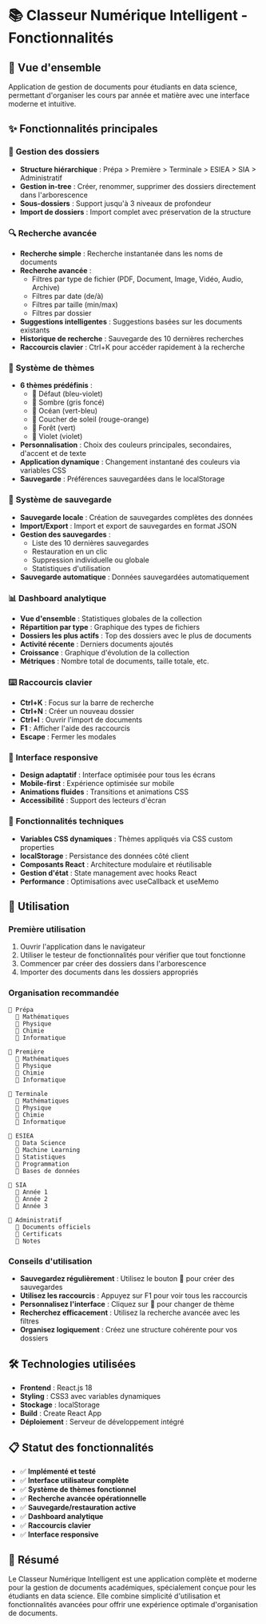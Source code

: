 # 📚 Classeur Numérique Intelligent - Fonctionnalités

## 🎯 **Vue d'ensemble**
Application de gestion de documents pour étudiants en data science, permettant d'organiser les cours par année et matière avec une interface moderne et intuitive.

## ✨ **Fonctionnalités principales**

### 📁 **Gestion des dossiers**
- **Structure hiérarchique** : Prépa > Première > Terminale > ESIEA > SIA > Administratif
- **Gestion in-tree** : Créer, renommer, supprimer des dossiers directement dans l'arborescence
- **Sous-dossiers** : Support jusqu'à 3 niveaux de profondeur
- **Import de dossiers** : Import complet avec préservation de la structure

### 🔍 **Recherche avancée**
- **Recherche simple** : Recherche instantanée dans les noms de documents
- **Recherche avancée** : 
  - Filtres par type de fichier (PDF, Document, Image, Vidéo, Audio, Archive)
  - Filtres par date (de/à)
  - Filtres par taille (min/max)
  - Filtres par dossier
- **Suggestions intelligentes** : Suggestions basées sur les documents existants
- **Historique de recherche** : Sauvegarde des 10 dernières recherches
- **Raccourcis clavier** : Ctrl+K pour accéder rapidement à la recherche

### 🎨 **Système de thèmes**
- **6 thèmes prédéfinis** :
  - 🌈 Défaut (bleu-violet)
  - 🌙 Sombre (gris foncé)
  - 🌊 Océan (vert-bleu)
  - 🌅 Coucher de soleil (rouge-orange)
  - 🌲 Forêt (vert)
  - 💜 Violet (violet)
- **Personnalisation** : Choix des couleurs principales, secondaires, d'accent et de texte
- **Application dynamique** : Changement instantané des couleurs via variables CSS
- **Sauvegarde** : Préférences sauvegardées dans le localStorage

### 💾 **Système de sauvegarde**
- **Sauvegarde locale** : Création de sauvegardes complètes des données
- **Import/Export** : Import et export de sauvegardes en format JSON
- **Gestion des sauvegardes** : 
  - Liste des 10 dernières sauvegardes
  - Restauration en un clic
  - Suppression individuelle ou globale
  - Statistiques d'utilisation
- **Sauvegarde automatique** : Données sauvegardées automatiquement

### 📊 **Dashboard analytique**
- **Vue d'ensemble** : Statistiques globales de la collection
- **Répartition par type** : Graphique des types de fichiers
- **Dossiers les plus actifs** : Top des dossiers avec le plus de documents
- **Activité récente** : Derniers documents ajoutés
- **Croissance** : Graphique d'évolution de la collection
- **Métriques** : Nombre total de documents, taille totale, etc.

### ⌨️ **Raccourcis clavier**
- **Ctrl+K** : Focus sur la barre de recherche
- **Ctrl+N** : Créer un nouveau dossier
- **Ctrl+I** : Ouvrir l'import de documents
- **F1** : Afficher l'aide des raccourcis
- **Escape** : Fermer les modales

### 📱 **Interface responsive**
- **Design adaptatif** : Interface optimisée pour tous les écrans
- **Mobile-first** : Expérience optimisée sur mobile
- **Animations fluides** : Transitions et animations CSS
- **Accessibilité** : Support des lecteurs d'écran

### 🔧 **Fonctionnalités techniques**
- **Variables CSS dynamiques** : Thèmes appliqués via CSS custom properties
- **localStorage** : Persistance des données côté client
- **Composants React** : Architecture modulaire et réutilisable
- **Gestion d'état** : State management avec hooks React
- **Performance** : Optimisations avec useCallback et useMemo

## 🚀 **Utilisation**

### **Première utilisation**
1. Ouvrir l'application dans le navigateur
2. Utiliser le testeur de fonctionnalités pour vérifier que tout fonctionne
3. Commencer par créer des dossiers dans l'arborescence
4. Importer des documents dans les dossiers appropriés

### **Organisation recommandée**
```
📁 Prépa
  📁 Mathématiques
  📁 Physique
  📁 Chimie
  📁 Informatique

📁 Première
  📁 Mathématiques
  📁 Physique
  📁 Chimie
  📁 Informatique

📁 Terminale
  📁 Mathématiques
  📁 Physique
  📁 Chimie
  📁 Informatique

📁 ESIEA
  📁 Data Science
  📁 Machine Learning
  📁 Statistiques
  📁 Programmation
  📁 Bases de données

📁 SIA
  📁 Année 1
  📁 Année 2
  📁 Année 3

📁 Administratif
  📁 Documents officiels
  📁 Certificats
  📁 Notes
```

### **Conseils d'utilisation**
- **Sauvegardez régulièrement** : Utilisez le bouton 💾 pour créer des sauvegardes
- **Utilisez les raccourcis** : Appuyez sur F1 pour voir tous les raccourcis
- **Personnalisez l'interface** : Cliquez sur 🎨 pour changer de thème
- **Recherchez efficacement** : Utilisez la recherche avancée avec les filtres
- **Organisez logiquement** : Créez une structure cohérente pour vos dossiers

## 🛠️ **Technologies utilisées**
- **Frontend** : React.js 18
- **Styling** : CSS3 avec variables dynamiques
- **Stockage** : localStorage
- **Build** : Create React App
- **Déploiement** : Serveur de développement intégré

## 📋 **Statut des fonctionnalités**
- ✅ **Implémenté et testé**
- ✅ **Interface utilisateur complète**
- ✅ **Système de thèmes fonctionnel**
- ✅ **Recherche avancée opérationnelle**
- ✅ **Sauvegarde/restauration active**
- ✅ **Dashboard analytique**
- ✅ **Raccourcis clavier**
- ✅ **Interface responsive**

## 🎉 **Résumé**
Le Classeur Numérique Intelligent est une application complète et moderne pour la gestion de documents académiques, spécialement conçue pour les étudiants en data science. Elle combine simplicité d'utilisation et fonctionnalités avancées pour offrir une expérience optimale d'organisation de documents. 